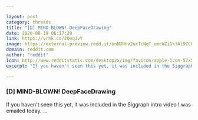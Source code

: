 ```yaml
---

layout: post
category: threads
title: "[D] MIND-BLOWN! DeepFaceDrawing"
date: 2020-08-18 06:17:29
link: https://vrhk.co/2Q4qJvY
image: https://external-preview.redd.it/onNDNhv2uxTcNqT_umcWZiGk3Al9ZC0d91wdaLwHRcM.jpg?width=1200&height=628.272251309&auto=webp&crop=1200:628.272251309,smart&s=f4aa9e81a41c741bcc4418815bedb70fc3c5431c
domain: reddit.com
author: "reddit"
icon: http://www.redditstatic.com/desktop2x/img/favicon/apple-icon-57x57.png
excerpt: "If you haven't seen this yet, it was included in the Siggraph intro video I was emailed today. ..."

---
```


### [D] MIND-BLOWN! DeepFaceDrawing

If you haven't seen this yet, it was included in the Siggraph intro video I was emailed today. ...